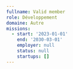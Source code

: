 ```yaml
---
fullname: Valid member
role: Développement
domaine: Autre
missions:
  - start: '2023-01-01'
    end: '2030-03-01'
    employer: null
    status: null
    startups: []
---
```

